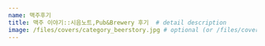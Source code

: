 ```yaml
---
name: 맥주후기
title: 맥주 이야기::시음노트,Pub&Brewery 후기	# detail description
image: /files/covers/category_beerstory.jpg	# optional (or /files/covers/tag_name.jpg)
---
```



